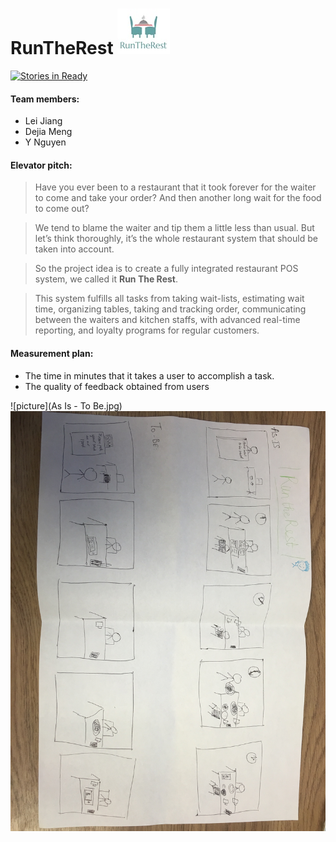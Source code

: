 
# RunTheRest ![picture](Logo.jpg) 

[![Stories in Ready](https://badge.waffle.io/asu-cis-capstone/runtherest.png?label=ready&title=Ready)](https://waffle.io/asu-cis-capstone/runtherest)

#### Team members: 
- Lei Jiang
- Dejia Meng
- Y Nguyen


#### Elevator pitch: 
>Have you ever been to a restaurant that it took forever for the waiter to come and take your order? And then another long wait for the food to come out? 

>We tend to blame the waiter and tip them a little less than usual. But let’s think thoroughly, it’s the whole restaurant system that should be taken into account. 

>So the project idea is to create a fully integrated restaurant POS system, we called it **Run The Rest**. 

>This system fulfills all tasks from taking wait-lists, estimating wait time, organizing tables, taking and tracking order, communicating between the waiters and kitchen staffs, with advanced real-time reporting, and loyalty programs for regular customers.


#### Measurement plan: 
  * The time in minutes that it takes a user to accomplish a task. 
  * The quality of feedback obtained from users


![picture](As Is - To Be.jpg)
![picture](IMG_1763.JPG)
